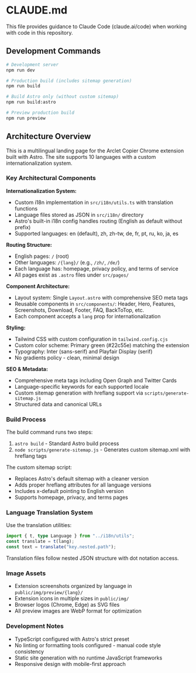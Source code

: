 # CLAUDE.md

This file provides guidance to Claude Code (claude.ai/code) when working with code in this repository.

## Development Commands

```bash
# Development server
npm run dev

# Production build (includes sitemap generation)
npm run build

# Build Astro only (without custom sitemap)
npm run build:astro

# Preview production build
npm run preview
```

## Architecture Overview

This is a multilingual landing page for the Arclet Copier Chrome extension built with Astro. The site supports 10 languages with a custom internationalization system.

### Key Architectural Components

**Internationalization System:**
- Custom i18n implementation in `src/i18n/utils.ts` with translation functions
- Language files stored as JSON in `src/i18n/` directory
- Astro's built-in i18n config handles routing (English as default without prefix)
- Supported languages: en (default), zh, zh-tw, de, fr, pt, ru, ko, ja, es

**Routing Structure:**
- English pages: `/` (root)
- Other languages: `/{lang}/` (e.g., `/zh/`, `/de/`)
- Each language has: homepage, privacy policy, and terms of service
- All pages exist as `.astro` files under `src/pages/`

**Component Architecture:**
- Layout system: Single `Layout.astro` with comprehensive SEO meta tags
- Reusable components in `src/components/`: Header, Hero, Features, Screenshots, Download, Footer, FAQ, BackToTop, etc.
- Each component accepts a `lang` prop for internationalization

**Styling:**
- Tailwind CSS with custom configuration in `tailwind.config.cjs`
- Custom color scheme: Primary green (#22c55e) matching the extension
- Typography: Inter (sans-serif) and Playfair Display (serif)
- No gradients policy - clean, minimal design

**SEO & Metadata:**
- Comprehensive meta tags including Open Graph and Twitter Cards
- Language-specific keywords for each supported locale
- Custom sitemap generation with hreflang support via `scripts/generate-sitemap.js`
- Structured data and canonical URLs

### Build Process

The build command runs two steps:
1. `astro build` - Standard Astro build process
2. `node scripts/generate-sitemap.js` - Generates custom sitemap.xml with hreflang tags

The custom sitemap script:
- Replaces Astro's default sitemap with a cleaner version
- Adds proper hreflang attributes for all language versions
- Includes x-default pointing to English version
- Supports homepage, privacy, and terms pages

### Language Translation System

Use the translation utilities:
```typescript
import { t, type Language } from "../i18n/utils";
const translate = t(lang);
const text = translate("key.nested.path");
```

Translation files follow nested JSON structure with dot notation access.

### Image Assets

- Extension screenshots organized by language in `public/img/preview/{lang}/`
- Extension icons in multiple sizes in `public/img/`
- Browser logos (Chrome, Edge) as SVG files
- All preview images are WebP format for optimization

### Development Notes

- TypeScript configured with Astro's strict preset
- No linting or formatting tools configured - manual code style consistency
- Static site generation with no runtime JavaScript frameworks
- Responsive design with mobile-first approach